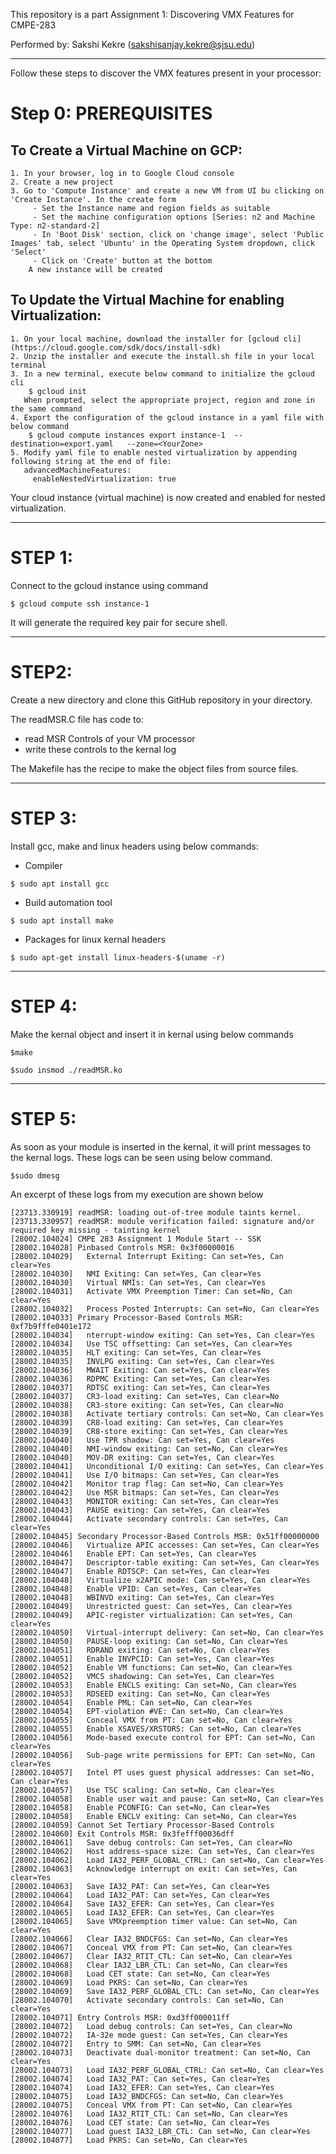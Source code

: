 This repository is a part Assignment 1: Discovering VMX Features for CMPE-283

Performed by: Sakshi Kekre (sakshisanjay.kekre@sjsu.edu)

****************************************************************************************************************************

Follow these steps to discover the VMX features present in your processor:

# Step 0: PREREQUISITES

  ## To Create a Virtual Machine on GCP:
  
    1. In your browser, log in to Google Cloud console
    2. Create a new project 
    3. Go to 'Compute Instance' and create a new VM from UI bu clicking on 'Create Instance'. In the create form
         - Set the Instance name and region fields as suitable
         - Set the machine configuration options [Series: n2 and Machine Type: n2-standard-2]
         - In 'Boot Disk' section, click on 'change image', select 'Public Images' tab, select 'Ubuntu' in the Operating System dropdown, click 'Select'
         - Click on 'Create' button at the bottom
        A new instance will be created 
        
        

  ## To Update the Virtual Machine for enabling Virtualization:
  
    1. On your local machine, download the installer for [gcloud cli](https://cloud.google.com/sdk/docs/install-sdk)
    2. Unzip the installer and execute the install.sh file in your local terminal
    3. In a new terminal, execute below command to initialize the gcloud cli 
        $ gcloud init
       When prompted, select the appropriate project, region and zone in the same command
    4. Export the configuration of the gcloud instance in a yaml file with below command
        $ gcloud compute instances export instance-1  --destination=export.yaml   --zone=<YourZone>
    5. Modify yaml file to enable nested virtualization by appending following string at the end of file:
       advancedMachineFeatures:
         enableNestedVirtualization: true

  Your cloud instance (virtual machine) is now created and enabled for nested virtualization.
  
****************************************************************************************************************************


# STEP 1: 
       
Connect to the gcloud instance using command
```
$ gcloud compute ssh instance-1
```
It will generate the required key pair for secure shell.

****************************************************************************************************************************
  
# STEP2: 
      
Create a new directory and clone this GitHub repository in your directory. 

The readMSR.C file has code to: 
   - read MSR Controls of your VM processor 
   - write these controls to the kernal log

The Makefile has the recipe to make the object files from source files.

****************************************************************************************************************************

# STEP 3:

Install gcc, make and linux headers using below commands:

- Compiler
```
$ sudo apt install gcc 
```

- Build automation tool
```
$ sudo apt install make
```

- Packages for linux kernal headers
```
$ sudo apt-get install linux-headers-$(uname -r)
```

****************************************************************************************************************************

# STEP 4: 
Make the kernal object and insert it in kernal using below commands

```
$make

$sudo insmod ./readMSR.ko
```

****************************************************************************************************************************

# STEP 5: 
As soon as your module is inserted in the kernal, it will print messages to the kernal logs. These logs can be seen using below command.

```
$sudo dmesg
```

An excerpt of these logs from my execution are shown below

```
[23713.330919] readMSR: loading out-of-tree module taints kernel.
[23713.330957] readMSR: module verification failed: signature and/or required key missing - tainting kernel
[28002.104024] CMPE 283 Assignment 1 Module Start -- SSK 
[28002.104028] Pinbased Controls MSR: 0x3f00000016
[28002.104029]   External Interrupt Exiting: Can set=Yes, Can clear=Yes
[28002.104030]   NMI Exiting: Can set=Yes, Can clear=Yes
[28002.104030]   Virtual NMIs: Can set=Yes, Can clear=Yes
[28002.104031]   Activate VMX Preemption Timer: Can set=No, Can clear=Yes
[28002.104032]   Process Posted Interrupts: Can set=No, Can clear=Yes
[28002.104033] Primary Processor-Based Controls MSR: 0xf7b9fffe0401e172
[28002.104034]   nterrupt-window exiting: Can set=Yes, Can clear=Yes
[28002.104034]   Use TSC offsetting: Can set=Yes, Can clear=Yes
[28002.104035]   HLT exiting: Can set=Yes, Can clear=Yes
[28002.104035]   INVLPG exiting: Can set=Yes, Can clear=Yes
[28002.104036]   MWAIT Exiting: Can set=Yes, Can clear=Yes
[28002.104036]   RDPMC Exiting: Can set=Yes, Can clear=Yes
[28002.104037]   RDTSC exiting: Can set=Yes, Can clear=Yes
[28002.104037]   CR3-load exiting: Can set=Yes, Can clear=No
[28002.104038]   CR3-store exiting: Can set=Yes, Can clear=No
[28002.104038]   Activate tertiary controls: Can set=No, Can clear=Yes
[28002.104039]   CR8-load exiting: Can set=Yes, Can clear=Yes
[28002.104039]   CR8-store exiting: Can set=Yes, Can clear=Yes
[28002.104040]   Use TPR shadow: Can set=Yes, Can clear=Yes
[28002.104040]   NMI-window exiting: Can set=No, Can clear=Yes
[28002.104040]   MOV-DR exiting: Can set=Yes, Can clear=Yes
[28002.104041]   Unconditional I/O exiting: Can set=Yes, Can clear=Yes
[28002.104041]   Use I/O bitmaps: Can set=Yes, Can clear=Yes
[28002.104042]   Monitor trap flag: Can set=No, Can clear=Yes
[28002.104042]   Use MSR bitmaps: Can set=Yes, Can clear=Yes
[28002.104043]   MONITOR exiting: Can set=Yes, Can clear=Yes
[28002.104043]   PAUSE exiting: Can set=Yes, Can clear=Yes
[28002.104044]   Activate secondary controls: Can set=Yes, Can clear=Yes
[28002.104045] Secondary Processor-Based Controls MSR: 0x51ff00000000
[28002.104046]   Virtualize APIC accesses: Can set=Yes, Can clear=Yes
[28002.104046]   Enable EPT: Can set=Yes, Can clear=Yes
[28002.104047]   Descriptor-table exiting: Can set=Yes, Can clear=Yes
[28002.104047]   Enable RDTSCP: Can set=Yes, Can clear=Yes
[28002.104048]   Virtualize x2APIC mode: Can set=Yes, Can clear=Yes
[28002.104048]   Enable VPID: Can set=Yes, Can clear=Yes
[28002.104048]   WBINVD exiting: Can set=Yes, Can clear=Yes
[28002.104049]   Unrestricted guest: Can set=Yes, Can clear=Yes
[28002.104049]   APIC-register virtualization: Can set=Yes, Can clear=Yes
[28002.104050]   Virtual-interrupt delivery: Can set=No, Can clear=Yes
[28002.104050]   PAUSE-loop exiting: Can set=No, Can clear=Yes
[28002.104051]   RDRAND exiting: Can set=No, Can clear=Yes
[28002.104051]   Enable INVPCID: Can set=Yes, Can clear=Yes
[28002.104052]   Enable VM functions: Can set=No, Can clear=Yes
[28002.104052]   VMCS shadowing: Can set=Yes, Can clear=Yes
[28002.104053]   Enable ENCLS exiting: Can set=No, Can clear=Yes
[28002.104053]   RDSEED exiting: Can set=No, Can clear=Yes
[28002.104054]   Enable PML: Can set=No, Can clear=Yes
[28002.104054]   EPT-violation #VE: Can set=No, Can clear=Yes
[28002.104055]   Conceal VMX from PT: Can set=No, Can clear=Yes
[28002.104055]   Enable XSAVES/XRSTORS: Can set=No, Can clear=Yes
[28002.104056]   Mode-based execute control for EPT: Can set=No, Can clear=Yes
[28002.104056]   Sub-page write permissions for EPT: Can set=No, Can clear=Yes
[28002.104057]   Intel PT uses guest physical addresses: Can set=No, Can clear=Yes
[28002.104057]   Use TSC scaling: Can set=No, Can clear=Yes
[28002.104058]   Enable user wait and pause: Can set=No, Can clear=Yes
[28002.104058]   Enable PCONFIG: Can set=No, Can clear=Yes
[28002.104058]   Enable ENCLV exiting: Can set=No, Can clear=Yes
[28002.104059] Cannot Set Tertiary Processor-Based Controls
[28002.104060] Exit Controls MSR: 0x3fefff00036dff
[28002.104061]   Save debug controls: Can set=Yes, Can clear=No
[28002.104062]   Host address-space size: Can set=Yes, Can clear=Yes
[28002.104062]   Load IA32_PERF_GLOBAL_CTRL: Can set=No, Can clear=Yes
[28002.104063]   Acknowledge interrupt on exit: Can set=Yes, Can clear=Yes
[28002.104063]   Save IA32_PAT: Can set=Yes, Can clear=Yes
[28002.104064]   Load IA32_PAT: Can set=Yes, Can clear=Yes
[28002.104064]   Save IA32_EFER: Can set=Yes, Can clear=Yes
[28002.104065]   Load IA32_EFER: Can set=Yes, Can clear=Yes
[28002.104065]   Save VMXpreemption timer value: Can set=No, Can clear=Yes
[28002.104066]   Clear IA32_BNDCFGS: Can set=No, Can clear=Yes
[28002.104067]   Conceal VMX from PT: Can set=No, Can clear=Yes
[28002.104067]   Clear IA32_RTIT_CTL: Can set=No, Can clear=Yes
[28002.104068]   Clear IA32_LBR_CTL: Can set=No, Can clear=Yes
[28002.104068]   Load CET state: Can set=No, Can clear=Yes
[28002.104069]   Load PKRS: Can set=No, Can clear=Yes
[28002.104069]   Save IA32_PERF_GLOBAL_CTL: Can set=No, Can clear=Yes
[28002.104070]   Activate secondary controls: Can set=No, Can clear=Yes
[28002.104071] Entry Controls MSR: 0xd3ff000011ff
[28002.104072]   Load debug controls: Can set=Yes, Can clear=No
[28002.104072]   IA-32e mode guest: Can set=Yes, Can clear=Yes
[28002.104072]   Entry to SMM: Can set=No, Can clear=Yes
[28002.104073]   Deactivate dual-monitor treatment: Can set=No, Can clear=Yes
[28002.104073]   Load IA32_PERF_GLOBAL_CTRL: Can set=No, Can clear=Yes
[28002.104074]   Load IA32_PAT: Can set=Yes, Can clear=Yes
[28002.104074]   Load IA32_EFER: Can set=Yes, Can clear=Yes
[28002.104075]   Load IA32_BNDCFGS: Can set=No, Can clear=Yes
[28002.104075]   Conceal VMX from PT: Can set=No, Can clear=Yes
[28002.104076]   Load IA32_RTIT_CTL: Can set=No, Can clear=Yes
[28002.104076]   Load CET state: Can set=No, Can clear=Yes
[28002.104077]   Load guest IA32_LBR_CTL: Can set=No, Can clear=Yes
[28002.104077]   Load PKRS: Can set=No, Can clear=Yes
```
